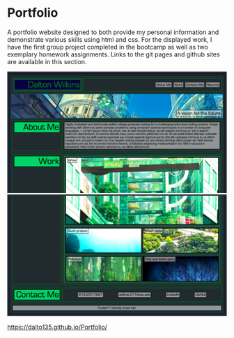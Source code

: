 # Portfolio
A portfolio website designed to both provide my personal information and demonstrate various skills using html and css. For the displayed work, I have the first group project completed in the bootcamp as well as two exemplary homework assignments. Links to the git pages and github sites are available in this section.

![Screenshot 1](https://github.com/dalto135/02-Homework/blob/main/Screen%20Shot%202021-02-06%20at%2011.25.09%20PM.png)
![Screenshot 1](https://github.com/dalto135/02-Homework/blob/main/Screen%20Shot%202021-02-06%20at%2011.25.20%20PM.png)

https://dalto135.github.io/Portfolio/